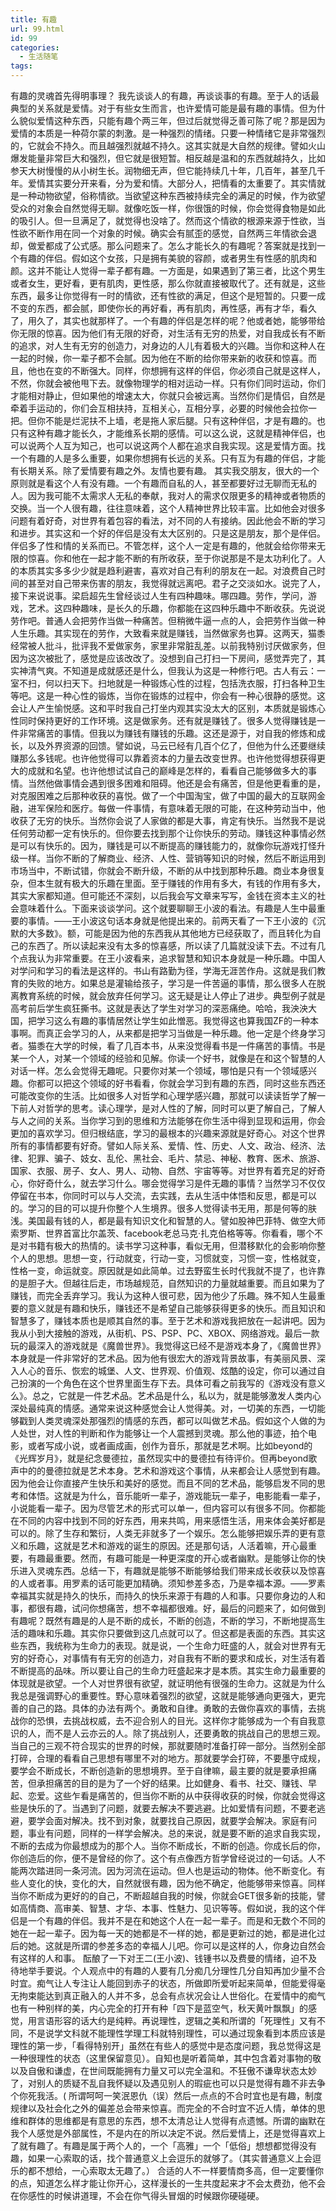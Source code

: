 ```yaml
---
title: 有趣
url: 99.html
id: 99
categories:
  - 生活随笔
tags:
---
```


有趣的灵魂首先得明事理？ 我先谈谈人的有趣，再谈谈事的有趣。至于人的话最典型的关系就是爱情。对于有些女生而言，也许爱情可能是最有趣的事情。但为什么貌似爱情这种东西，只能有趣个两三年，但过后就觉得乏善可陈了呢？那是因为爱情的本质是一种荷尔蒙的刺激。是一种强烈的情绪。只要一种情绪它是非常强烈的，它就会不持久。而且越强烈就越不持久。这其实就是大自然的规律。譬如火山爆发能量非常巨大和强烈，但它就是很短暂。相反越是温和的东西就越持久，比如参天大树慢慢的从小树生长。润物细无声，但它能持续几十年，几百年，甚至几千年。爱情其实要分开来看，分为爱和情。大部分人，把情看的太重要了。其实情就是一种动物欲望，俗称情欲。当欲望这种东西被持续完全的满足的时候，作为欲望受众的对象会自然觉得无聊。就像吃饭一样，你很饿的时候，你会觉得食物是如此的吸引人。但一旦满足了，就觉得也没啥了。然而这个情欲的根源来源于性欲，当性欲不断作用在同一个对象的时候。确实会有腻歪的感觉，自然两三年情欲会退却，做爱都成了公式感。那么问题来了。怎么才能长久的有趣呢？答案就是找到一个有趣的伴侣。假如这个女孩，只是拥有美貌的容颜，或者男生有性感的肌肉和颜。这并不能让人觉得一辈子都有趣。一方面是，如果遇到了第三者，比这个男生或者女生，更好看，更有肌肉，更性感，那么你就直接被取代了。还有就是，这些东西，最多让你觉得有一时的情欲，还有性欲的满足，但这个是短暂的。只要一成不变的东西，都会腻，即使你长的再好看，再有肌肉，再性感，再有才华，看久了，用久了，其实也就那样了。一个有趣的伴侣是怎样的呢？他或者她，能够带给你无限的惊喜。因为他们有无限的好奇，对生活有无穷的热爱，对自我成长有不断的追求，对人生有无穷的创造力，对身边的人儿有着极大的兴趣。当你和这种人在一起的时候，你一辈子都不会腻。因为他在不断的给你带来新的收获和惊喜。而且，他也在变的不断强大。同样，你想拥有这样的伴侣，你必须自己就是这样人，不然，你就会被他甩下去。就像物理学的相对运动一样。只有你们同时运动，你们才能相对静止，但如果他的增速太大，你就只会被远离。当然你们是情侣，自然是牵着手运动的，你们会互相扶持，互相关心，互相分享，必要的时候他会拉你一把。但你不能是烂泥扶不上墙，老是拖人家后腿。只有这种伴侣，才是有趣的。也只有这种有趣才能长久，才能维系长期的感情。可以这么说，这就是精神伴侣，也可以说两个人互为知己，也可以说这两个人都在追求自我实现。这是爱情方面。找一个有趣的人是多么重要，如果你想拥有长远的关系。只有互为有趣的伴侣，才能有长期关系。除了爱情要有趣之外。友情也要有趣。 其实我交朋友，很大的一个原则就是看这个人有没有趣。一个有趣而自私的人，甚至都要好过无聊而无私的人。因为我可能不太需求人无私的奉献，我对人的需求仅限更多的精神或者物质的交换。当一个人很有趣，往往意味着，这个人精神世界比较丰富。比如他会对很多问题有着好奇，对世界有着包容的看法，对不同的人有接纳。因此他会不断的学习和进步。其实这和一个好的伴侣是没有太大区别的。只是这是朋友，那个是伴侣。伴侣多了性和情的关系而已。不管怎样，这个人一定是有趣的，他就会给你带来无限的惊喜。你和他在一起才能不断的有所收获，至于你说那是不是太功利化了。人的本质其实多多少少就是趋利避害，喜欢对自己有利的朋友在一起。对浪费自己时间的甚至对自己带来伤害的朋友，我觉得就远离吧。君子之交淡如水。说完了人，接下来说说事。梁启超先生曾经谈过人生有四种趣味。哪四趣。劳作，学问，游戏，艺术。这四种趣味，是长久的乐趣，你都能在这四种乐趣中不断收获。先说说劳作吧。普通人会把劳作当做一种痛苦。但稍微牛逼一点的人，会把劳作当做一种人生乐趣。其实现在的劳作，大致看来就是赚钱，当然做家务也算。这两天，猫黍经常被人批斗，批评我不爱做家务，家里非常脏乱差。以前我特别讨厌做家务，但因为这次被批了，感觉是应该改改了。没想到自己打扫一下房间，感觉弄完了，其实神清气爽。不知道是成就感还是什么，但我认为这是一种修行吧。古人有云：一室不扫，何以扫天下。扫地就是一种锻炼心性的过程，包括洗衣服，打扫各种卫生等吧。这是一种心性的锻炼，当你在锻炼的过程中，你会有一种心很静的感觉。这会让人产生愉悦感。这和平时我自己打坐内观其实没太大的区别，本质就是锻炼心性同时保持更好的工作环境。这是做家务。还有就是赚钱了。很多人觉得赚钱是一件非常痛苦的事情。但我以为赚钱有赚钱的乐趣。这还是源于，对自我的修炼和成长，以及外界资源的回馈。譬如说，马云已经有几百个亿了，但他为什么还要继续赚那么多钱呢。也许他觉得可以靠着资本的力量去改变世界。也许他觉得想获得更大的成就和名望。也许他想试试自己的巅峰是怎样的，看看自己能够做多大的事情。当然他做事情会遇到很多困难和阻碍。他还是会有痛苦，但是他更看重的是，对克服困难之后那种收获的喜悦。做了一个中国淘宝，做了中国的最大的互联网金融，进军保险和医疗。每做一件事情，有意味着无限的可能，在这种劳动当中，他收获了无穷的快乐。当然你会说了人家做的都是大事，肯定有快乐。当然我不是说任何劳动都一定有快乐的。但你要去找到那个让你快乐的劳动。赚钱这种事情必然是可以有快乐的。因为，赚钱是可以不断提高的赚钱能力的，就像你玩游戏打怪升级一样。当你不断的了解商业、经济、人性、营销等知识的时候，然后不断运用到市场当中，不断试错，你就会不断升级，不断的从中找到那种乐趣。商业本身很复杂，但本生就有极大的乐趣在里面。至于赚钱的作用有多大，有钱的作用有多大，其实大家都知道。但可能还不深刻，以后我会写文章来写写，金钱在资本主义的社会意味着什么。下面来谈谈学问。这个就要聊聊王小波的看法。有趣是人生中最重要的事情。——王小波这句话本身就是他提出来的。前两天看了一下王小波的《沉默的大多数》。额，可能是因为他的东西我从其他地方已经获取了，而且转化为自己的东西了。所以读起来没有太多的惊喜感，所以读了几篇就没读下去。不过有几个点我认为非常重要。在王小波看来，追求智慧和知识本身就是一种乐趣。中国人对学问和学习的看法是这样的。书山有路勤为径，学海无涯苦作舟。这就是我们教育的失败的地方。如果总是灌输给孩子，学习是一件苦逼的事情，那么很多人在脱离教育系统的时候，就会放弃任何学习。这无疑是让人停止了进步。典型例子就是高考前后学生疯狂撕书。这就是表达了学生对学习的深恶痛绝。哈哈，我泱泱大国，把学习这么有趣的事情居然让学生如此憎恶。我觉得这也算我国ZF的一种本事啊。而真正会学习的人，从来都是把学习当做是一种乐趣。他一定是个终身学习者。猫黍在大学的时候，看了几百本书，从来没觉得看书是一件痛苦的事情。书是某一个人，对某一个领域的经验和见解。你读一个好书，就像是在和这个智慧的人对话一样。怎么会觉得无趣呢。只要你对某一个领域，哪怕是只有一个领域感兴趣。你都可以把这个领域的好书看看，你就会学习到有趣的东西，同时这些东西还可能改变你的生活。比如很多人对哲学和心理学感兴趣，那就可以读读哲学了解一下前人对哲学的思考。读心理学，是对人性的了解，同时可以更了解自己，了解人与人之间的关系。当你学习到的思维和方法能够在你生活中得到显现和运用，你会更加的喜欢学习。但归根结底，学习的最根本的兴趣来源就是好奇心。对这个世界所有的事情都要有好奇。譬如人际关系、爱情、性、历史、人文、政治、经济、法律、犯罪、骗子、妓女、乱伦、黑社会、毛片、禁忌、神秘、教育、医术、旅游、国家、衣服、房子、女人、男人、动物、自然、宇宙等等。对世界有着充足的好奇心，你好奇什么，就去学习什么。哪会觉得学习是件无趣的事情？当然学习不仅仅停留在书本，你同时可以与人交流，去实践，去从生活中体悟和反思，都是可以的。学习的目的可以提升你整个人生境界。很多人觉得读书无用，那是何等的肤浅。美国最有钱的人，都是最有知识文化和智慧的人。譬如股神巴菲特、做空大师索罗斯、世界首富比尔盖茨、facebook老总马克·扎克伯格等等。你看看，哪个不是对书籍有极大的热情的。读书学习这种事，看似无用，但潜移默化的会影响你整个人的思想。思想一变，行动就变，行动一变，习惯就变，习惯一变，性格就变，性格一变，命运就变。原因就是如此简单。过去野蛮生长时代我就不提了，也许靠的是胆子大。但越往后走，市场越规范，自然知识的力量就越重要。而且如果为了赚钱，而完全丢弃学习。我认为这种人很可悲，因为他少了乐趣。殊不知人生最重要的意义就是有趣和快乐，赚钱还不是希望自己能够获得更多的快乐。而且知识和智慧多了，赚钱本质也是顺其自然的事。至于艺术和游戏我把放在一起讲吧。因为我从小到大接触的游戏，从街机、PS、PSP、PC、XBOX、网络游戏。最后一款玩的最深入的游戏就是《魔兽世界》。我觉得这已经不是游戏本身了，《魔兽世界》本身就是一件非常好的艺术品。因为他有很宏大的游戏背景故事，有美丽风景、深入人心的音乐、恢宏的城堡、人文、世界观、价值观、炫酷的设定，你可以通过自己扮演的一个角色在这个世界里面生存下去。具体可看之前我写的《游戏没有意义么》。总之，它就是一件艺术品。艺术品是什么，私以为，就是能够激发人类内心深处最纯真的情感。通常来说这种感觉会让人觉得美。对，一切美的东西，一切能够戳到人类灵魂深处那强烈的情感的东西，都可以叫做艺术品。假如这个人做的为人处世，对人性的判断和作为能够让一个人震撼到灵魂。那么他的事迹，拍个电影，或者写成小说，或者画成画，创作为音乐，那就是艺术啊。比如beyond的《光辉岁月》，就是纪念曼德拉，虽然现实中的曼德拉有待评价。但再beyond歌声中的的曼德拉就是艺术本身。艺术和游戏这个事情，从来都会让人感觉到有趣。因为他会让你直接产生快乐和美好的感觉。而且不同的艺术品，能够启发不同的思考和体悟。这就是为什么，音乐能听一辈子，游戏能玩一辈子，电影能看一辈子，小说能看一辈子。因为尽管艺术的形式可以单一，但内容可以有很多不同。你都能在不同的内容中找到不同的好东西，用来共鸣，用来感悟生活，用来体会美好都是可以的。除了生存和繁衍，人类无非就多了一个娱乐。怎么能够把娱乐弄的更有意义和乐趣，这就是艺术和游戏的诞生的原因。还是那句话，人活着嘛，开心最重要，有趣最重要。然而，有趣可能是一种更深度的开心或者幽默。是能够让你的快乐进入灵魂东西。总结一下，有趣就是能够不断能够给我们带来成长收获以及惊喜的人或者事。用罗素的话可能更加精确。须知参差多态，乃是幸福本源。——罗素 幸福其实就是持久的快乐，而持久的快乐来源于有趣的人和事。只要你身边的人和事，都很有趣，试问你想痛苦，想不幸福都很难。好，最后的问题来了，如何做到有趣呢？既然有趣是的人是不断的成长，不断的创造，不断的学习，不断地提高生活的趣味和乐趣。其实你只要做到这几点就可以了。但这都是表面的东西。其实这些东西，我统称为生命力的表现。就是说，一个生命力旺盛的人，就会对世界有无穷的好奇心，对事情有有无穷的创造力，对自我有不断的要求和成长，对生活有着不断提高的品味。所以要让自己的生命力旺盛起来才是本质。其实生命力最重要的体现就是欲望。一个人对世界很有欲望，就证明他有很强的生命力。这就是为什么我总是强调野心的重要性。野心意味着强烈的欲望，这就是能够通向更强大，更完善的自己的路。具体的办法有两个。勇敢和自律。勇敢的去做你喜欢的事情，去挑战你的恐惧，去挑战权威，去不迎合别人的目光。这样你才能够成为一个有自我意识的人，而不是人云亦云的人。除了挑战别人，还要勇敢的挑战自己的思想三观。当自己的三观不符合现实的世界的时候，那就要随时准备打碎一部分。当然别全部打碎，合理的看看自己思想有哪里不对的地方。那就要学会打碎，不要墨守成规，要学会不断成长，不断创造新的思想境界。至于自律嘛，最主要的就是要承担痛苦，但承担痛苦的目的是为了一个好的结果。比如健身、看书、社交、赚钱、早起、恋爱。这些乍看是痛苦的，但当你不断的从中获得收获的时候，你就会觉得这些是快乐的了。当遇到了问题，就要去解决不要逃避。比如爱情有问题，不要老逃避，要学会面对解决。找不到对象，就要找自己原因，就要学会解决。家庭有问题，事业有问题，同样的一样学会解决。总的来说，就是要不断的追求自我实现，不断的去成为你最想成为的那个人。当你不断成长，不断的创造。你成长后的你，你创造后的你，便不是曾经的你了。这个有点像西方哲学曾经说过的一句话。人不能两次踏进同一条河流。因为河流在运动。但人也是运动的物体。他不断变化。有些人变化的快，变化的大，自然就很有趣，因为他不确定，他能够带来惊喜。同样当你不断成为更好的的自己，不断超越自我的时候，你就会GET很多新的技能，譬如高情商、高审美、智慧、才华、本事、性魅力、见识等等。假如说，我的这个伴侣是一个有趣的伴侣。我并不是在和她这个人在一起一辈子。而是和无数个不同的她在一起一辈子。因为每一天的她都是不一样的她，都是更新过的她，都是进化过后的她。这就是所谓的参差多态的幸福人儿吧。你可以是这样的人，你身边自然会有这样的人和事。 酝酿了一下对王二(王小波)、钱锺书以及费曼的情绪，迫不及待地举手要说。个人观点中的有趣的人要有几分痴几分理性几分自知再加少量不合时宜。痴气让人专注让人能回到赤子的状态，所做即所爱听起来简单，但能爱得毫无拘束能达到真正融入的人并不多，总会有点状况会让人世俗化。在爱情中的痴气也有一种别样的美，内心完全的打开有种「四下是蓝空气，秋天黄叶飘飘」的感觉，用言语形容的话大约是纯粹。再说理性，逻辑之美和所谓的「死理性」又有不同，不是说学文科就不能理性学理工科就特别理性，可以通过现象看到本质应该是理性的第一步，「看得特别开」虽然在有些人的感觉中是态度问题，我总觉得这是一种很理性的状态（这里保留意见）。自知也是听着简单，其中包含着对事物的敬以及自傲和谦虚，在世间既能拥有力量又可以完全温和。不狂傲不谦卑状态太妙了，对别人的质疑不乱自我怀疑以及遇见别人的瑕疵也可以只是觉得有趣不非去争个你死我活。( 所谓呵呵一笑泯恩仇（误）然后一点点的不合时宜也是有趣，制度规律以及社会化之外的偏差总会带来惊喜。而完全的不合时宜不近人情，单体的思维和群体的思维都是有意思的东西，想不太清总让人觉得有点遗憾。所谓的幽默在我个人感觉是外部属性，不是内在的所以决定不说。然后爱情上，还是觉得喜欢上了就有趣了。有趣是属于两个人的，一个「高雅」一个「低俗」想想都觉得没有趣，如果一心索取的话，找个普通意义上会逗乐的就够了。（其实普通意义上会逗乐的都不想给，一心索取太无趣了。） 合适的人不一样要情商多高，但一定要懂你的点，知道怎么样才能让你开心，这样漫长的一生共度起来才不会太费劲，他不会在你感性的时候讲道理，不会在你气得头冒烟的时候跟你硬碰硬。